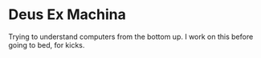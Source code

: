 # Deus Ex Machina
Trying to understand computers from the bottom up. I work on this before going to bed, for kicks.

